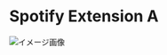 # Spotify Extension A

![イメージ画像](https://user-images.githubusercontent.com/24419610/108618903-0afffe80-7465-11eb-93b8-211fd4772078.png)

